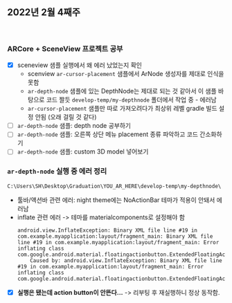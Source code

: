 ## 2022년 2월 4째주

<br>

### ARCore + SceneView 프로젝트 공부
- [x] sceneview 샘플 실행에서 왜 에러 났었는지 확인  
    - scenview `ar-cursor-placement` 샘플에서 ArNode 생성자를 제대로 인식을 못함
    - `ar-depth-node` 샘플에 있는 DepthNode는 제대로 되는 것 같아서 이 샘플 바탕으로 코드 짤듯
    `develop-temp/my-depthnode` 폴더에서 작업 중 - 에러남
    - `ar-cursor-placement` 샘플만 따로 가져오려다가 최상위 레벨 gradle 빌드 설정 안됨 (오래 걸릴 것 같다)
- [ ] `ar-depth-node` 샘플: depth node 공부하기
- [ ] `ar-depth-node` 샘플: 오른쪽 상단 메뉴 placement 종류 파악하고 코드 간소화하기
- [ ] `ar-depth-node` 샘플: custom 3D model 넣어보기

### `ar-depth-node` 실행 중 에러 정리
```
C:\Users\SH\Desktop\Graduation\YOU_AR_HERE\develop-temp\my-depthnode\
```

- 툴바/액션바 관련 에러: night theme에는 NoActionBar 테마가 적용이 안돼서 에러남
- inflate 관련 에러 -> 테마를 materialcomponents로 설정해야 함
    ```
    android.view.InflateException: Binary XML file line #19 in com.example.myapplication:layout/fragment_main: Binary XML file line #19 in com.example.myapplication:layout/fragment_main: Error inflating class com.google.android.material.floatingactionbutton.ExtendedFloatingActionButton
        Caused by: android.view.InflateException: Binary XML file line #19 in com.example.myapplication:layout/fragment_main: Error inflating class com.google.android.material.floatingactionbutton.ExtendedFloatingActionButton
    ```
- [x] **실행은 됐는데 action button이 안뜬다...** -> 리부팅 후 재실행하니 정상 동작함.
